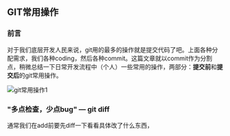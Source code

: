 ## GIT常用操作



### 前言

对于我们底层开发人民来说，git用的最多的操作就是提交代码了吧。上面各种分配需求，我们各种coding，然后各种commit。这篇文章就以commit作为分割点，稍微总结一下日常开发流程中（个人）一些常用的操作，两部分：**提交前**和**提交后**的git常用操作。

![git常用操作1](/Users/hushanshan/Desktop/学习笔记/git分享/git常用操作图片/git常用操作1.png)

### "多点检查，少点bug" — git diff

通常我们在add前要先diff一下看看具体改了什么东西，

